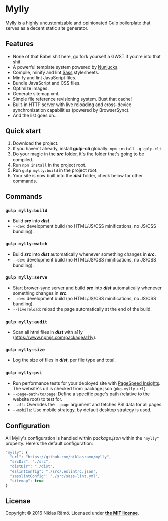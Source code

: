 # Mylly

Mylly is a highly uncustomizable and opinionated Gulp boilerplate that serves as a decent static site generator.

## Features

* None of that Babel shit here, go fork yourself a GWST if you're into that shit.
* A powerful template system powered by [Nunjucks](https://mozilla.github.io/nunjucks/).
* Compile, minify and lint [Sass](http://sass-lang.com/) stylesheets.
* Minify and lint JavaScript files.
* Bundle JavaScript and CSS files.
* Optimize images.
* Generate sitemap.xml.
* Simple file reference revisioning system. Bust that cache!
* Built-in HTTP server with live reloading and cross-device synchronization capabilities (powered by BrowserSync).
* And the list goes on...

## Quick start

1. Download the project.
2. If you haven't already, install **gulp-cli** globally: `npm install -g gulp-cli`.
2. Do your magic in the ***src*** folder, it's the folder that's going to be compiled.
3. Run `npm install` in the project root.
4. Run `gulp mylly:build` in the project root.
5. Your site is now built into the ***dist*** folder, check below for other commands.

## Commands

### `gulp mylly:build`
* Build ***src*** into ***dist***.
* `--dev`: development build (no HTML/JS/CSS minifications, no JS/CSS bundling).

### `gulp mylly:watch`
* Build ***src*** into ***dist*** automatically whenever something changes in ***src***.
* `--dev`: development build (no HTML/JS/CSS minifications, no JS/CSS bundling).

### `gulp mylly:serve`
* Start brower-sync server and build ***src*** into ***dist*** automatically whenever something changes in ***src***.
* `--dev`: development build (no HTML/JS/CSS minifications, no JS/CSS bundling).
* `--livereload`: reload the page automatically at the end of the build.

### `gulp mylly:audit`
* Scan all html files in ***dist*** with a11y (https://www.npmjs.com/package/a11y).

### `gulp mylly:size`
* Log the size of files in ***dist***, per file type and total.

### `gulp mylly:psi`
* Run performance tests for your deployed site with [PageSpeed Insights](https://github.com/addyosmani/psi). The website's url is checked from package.json (`pkg.mylly.url`).
* `--page=path/to/page`: Define a specific page's path (relative to the website root) to test for.
* `--all`: Overrides the `--page` argument and fetches PSI data for all pages.
* `--mobile`: Use mobile strategy, by default desktop strategy is used.

## Configuration

All Mylly's configuration is handled within *package.json* within the `"mylly"` property. Here's the default configuration:

```javascript
"mylly": {
  "url": "https://github.com/niklasramo/mylly",
  "srcDir": "./src",
  "distDir": "./dist",
  "eslintConfig": "./src/.eslintrc.json",
  "sasslintConfig": "./src/sass-lint.yml",
  "sitemap": true
}
```

## License

Copyright &copy; 2016 Niklas Rämö. Licensed under **[the MIT license](LICENSE.md)**.
